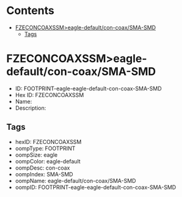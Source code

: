 



Contents
========

* [FZECONCOAXSSM>eagle-default/con-coax/SMA-SMD](#fzeconcoaxssmeagle-defaultcon-coaxsma-smd)
	* [Tags](#tags)

# FZECONCOAXSSM>eagle-default/con-coax/SMA-SMD

- ID: FOOTPRINT-eagle-eagle-default-con-coax-SMA-SMD
- Hex ID: FZECONCOAXSSM
- Name: 
- Description: 

## Tags

- hexID: FZECONCOAXSSM
- oompType: FOOTPRINT
- oompSize: eagle
- oompColor: eagle-default
- oompDesc: con-coax
- oompIndex: SMA-SMD
- oompName: eagle-default/con-coax/SMA-SMD
- oompID: FOOTPRINT-eagle-eagle-default-con-coax-SMA-SMD

